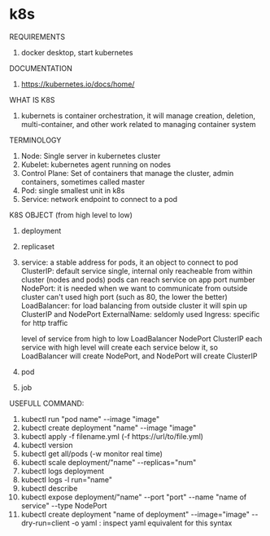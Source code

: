 # k8s
REQUIREMENTS
1. docker desktop, start kubernetes

DOCUMENTATION
1. https://kubernetes.io/docs/home/

WHAT IS K8S
1. kubernets is container orchestration, it will manage creation, deletion, multi-container, and other work related to managing container system


TERMINOLOGY
1. Node: Single server in kubernetes cluster
2. Kubelet: kubernetes agent running on nodes
3. Control Plane: Set of containers that manage the cluster, admin containers, sometimes called master
4. Pod: single smallest unit in k8s
5. Service: network endpoint to connect to a pod


K8S OBJECT (from high level to low)
1. deployment
2. replicaset
3. service: a stable address for pods, it an object to connect to pod
    ClusterIP: default service
        single, internal
        only reacheable from within cluster (nodes and pods)
        pods can reach service on app port number
    NodePort: 
        it is needed when we want to communicate from outside cluster
        can't used high port (such as 80, the lower the better)
    LoadBalancer:
        for load balancing from outside cluster
        it will spin up ClusterIP and NodePort
    ExternalName:
        seldomly used
    Ingress:
        specific for http traffic

    level of service from high to low
        LoadBalancer
        NodePort
        ClusterIP
    each service with high level will create each service below it, so LoadBalancer will create NodePort, and NodePort will create ClusterIP
4. pod
5. job

USEFULL COMMAND:
1. kubectl run "pod name" --image "image"
2. kubectl create deployment "name" --image "image"
3. kubectl apply -f filename.yml (-f https://url/to/file.yml)
4. kubectl version
5. kubectl get all/pods (-w monitor real time)
6. kubectl scale deployment/"name" --replicas="num"
7. kubectl logs deployment
8. kubectl logs -l run="name"
9. kubectl describe
10. kubectl expose deployment/"name" --port "port" --name "name of service" --type NodePort
11. kubectl create deployment "name of deployment" --image="image" --dry-run=client -o yaml : inspect yaml equivalent for this syntax
